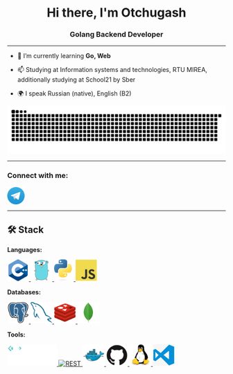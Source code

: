 <h1 align="center">Hi there, I'm Otchugash</h1>
<h3 align="center">Golang Backend Developer</h3>

<hr>

- 🌱 I’m currently learning **Go, Web**

- 📫 Studying at Information systems and technologies, RTU MIREA, additionally studying at School21 by Sber

- 🌍 I speak Russian (native), English (B2)

<picture>
  <img alt="github-snake" src="/dist/github-contribution-grid-snake-dark.svg" />
</picture>

<hr>

### Connect with me:
<p align="left">
  <a href="https://t.me/ot4_chimb" target="blank"><img align="center" src="./icons/Telegram_logo.svg.png" alt="daniilshat" height="40" width="40" /></a>
</p>

<hr>

## 🛠️ Stack
**Languages:**
<div>
  <a href="https://isocpp.org/" target="_blank">
    <img src="https://raw.githubusercontent.com/devicons/devicon/master/icons/cplusplus/cplusplus-original.svg" alt="C++" height="50"/>
  </a>
  <a href="https://golang.org/" target="_blank">
    <img src="https://raw.githubusercontent.com/devicons/devicon/master/icons/go/go-original.svg" alt="Golang" height="50"/>
  </a>
  <a href="https://www.python.org/" target="_blank">
    <img src="./icons/python-logo.jpg" alt="Python" height="50"/>
  </a>
  <a href="https://developer.mozilla.org/en-US/docs/Web/JavaScript" target="_blank">
    <img src="https://raw.githubusercontent.com/devicons/devicon/master/icons/javascript/javascript-original.svg" alt="JavaScript" height="50"/>
  </a>
</div>

**Databases:**
<div>
  <a href="https://www.postgresql.org/" target="_blank">
    <img src="https://raw.githubusercontent.com/devicons/devicon/master/icons/postgresql/postgresql-original.svg" alt="Postgres" height="50"/>
  </a>
  <a href="https://www.mysql.com/" target="_blank">
    <img src="https://raw.githubusercontent.com/devicons/devicon/master/icons/mysql/mysql-original.svg" alt="MySQL" height="50"/>
  </a>
  <a href="https://redis.io/" target="_blank">
    <img src="https://raw.githubusercontent.com/devicons/devicon/master/icons/redis/redis-original.svg" alt="Redis" height="50"/>
  </a>
  <a href="https://www.mongodb.com/" target="_blank">
    <img src="https://raw.githubusercontent.com/devicons/devicon/master/icons/mongodb/mongodb-original.svg" alt="MongoDB" height="50"/>
  </a>
</div>

**Tools:**
<div>
  <a href="https://grpc.io/" target="_blank">
    <img src="./icons/grpc-logo.png" alt="gRPC" height="50"/>
  </a>
  <a href="https://restfulapi.net/" target="_blank">
    <img src="https://www.opc-router.de/wp-content/uploads/2020/05/REST_socialmedia.jpg" alt="REST" height="50"/>
  </a>
  <a href="https://www.docker.com/" target="_blank">
    <img src="https://raw.githubusercontent.com/devicons/devicon/master/icons/docker/docker-original.svg" alt="Docker" height="50"/>
  </a>
  <a href="https://github.com/" target="_blank">
    <img src="https://raw.githubusercontent.com/devicons/devicon/master/icons/github/github-original.svg" alt="GitHub" height="50"/>
  </a>
  <a href="https://www.linux.org/" target="_blank">
    <img src="https://raw.githubusercontent.com/devicons/devicon/master/icons/linux/linux-original.svg" alt="Linux" height="50"/>
  </a>
  <a href="https://code.visualstudio.com/" target="_blank">
    <img src="./icons/vs-code-logo.png" alt="Git" width="50"/>
  </a>
</div>
